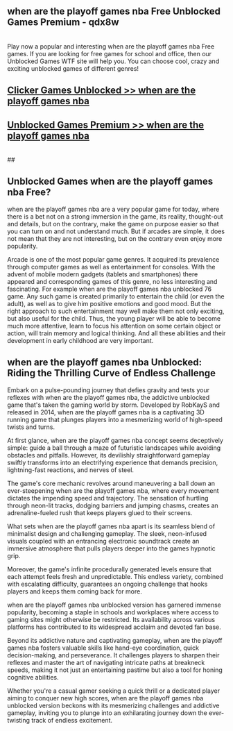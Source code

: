 ## when are the playoff games nba Free Unblocked Games Premium - qdx8w <br>
<br>
Play now a popular and interesting when are the playoff games nba Free games. If you are looking for free games for school and office, then our Unblocked Games WTF site will help you. You can choose cool, crazy and exciting unblocked games of different genres!


##  [Clicker Games Unblocked >> when are the playoff games nba](http://freeplayer.one?title=when_are_the_playoff_games_nba&ref=04)

##  [Unblocked Games Premium >> when are the playoff games nba](http://freeplayer.one?title=when_are_the_playoff_games_nba&ref=04)
  <br>
  ##



## Unblocked Games when are the playoff games nba Free?

when are the playoff games nba are a very popular game for today, where there is a bet not on a strong immersion in the game, its reality, thought-out and details, but on the contrary, make the game on purpose easier so that you can turn on and not understand much. But if arcades are simple, it does not mean that they are not interesting, but on the contrary even enjoy more popularity.

Arcade is one of the most popular game genres. It acquired its prevalence through computer games as well as entertainment for consoles. With the advent of mobile modern gadgets (tablets and smartphones) there appeared and corresponding games of this genre, no less interesting and fascinating. For example when are the playoff games nba unblocked 76 game. Any such game is created primarily to entertain the child (or even the adult), as well as to give him positive emotions and good mood. But the right approach to such entertainment may well make them not only exciting, but also useful for the child. Thus, the young player will be able to become much more attentive, learn to focus his attention on some certain object or action, will train memory and logical thinking. And all these abilities and their development in early childhood are very important.

##  when are the playoff games nba Unblocked: Riding the Thrilling Curve of Endless Challenge

Embark on a pulse-pounding journey that defies gravity and tests your reflexes with when are the playoff games nba, the addictive unblocked game that's taken the gaming world by storm. Developed by RobKayS and released in 2014, when are the playoff games nba is a captivating 3D running game that plunges players into a mesmerizing world of high-speed twists and turns.

At first glance, when are the playoff games nba concept seems deceptively simple: guide a ball through a maze of futuristic landscapes while avoiding obstacles and pitfalls. However, its devilishly straightforward gameplay swiftly transforms into an electrifying experience that demands precision, lightning-fast reactions, and nerves of steel.

The game's core mechanic revolves around maneuvering a ball down an ever-steepening when are the playoff games nba, where every movement dictates the impending speed and trajectory. The sensation of hurtling through neon-lit tracks, dodging barriers and jumping chasms, creates an adrenaline-fueled rush that keeps players glued to their screens.

What sets when are the playoff games nba apart is its seamless blend of minimalist design and challenging gameplay. The sleek, neon-infused visuals coupled with an entrancing electronic soundtrack create an immersive atmosphere that pulls players deeper into the games hypnotic grip.

Moreover, the game's infinite procedurally generated levels ensure that each attempt feels fresh and unpredictable. This endless variety, combined with escalating difficulty, guarantees an ongoing challenge that hooks players and keeps them coming back for more.

when are the playoff games nba unblocked version has garnered immense popularity, becoming a staple in schools and workplaces where access to gaming sites might otherwise be restricted. Its availability across various platforms has contributed to its widespread acclaim and devoted fan base.

Beyond its addictive nature and captivating gameplay, when are the playoff games nba fosters valuable skills like hand-eye coordination, quick decision-making, and perseverance. It challenges players to sharpen their reflexes and master the art of navigating intricate paths at breakneck speeds, making it not just an entertaining pastime but also a tool for honing cognitive abilities.

Whether you're a casual gamer seeking a quick thrill or a dedicated player aiming to conquer new high scores, when are the playoff games nba unblocked version beckons with its mesmerizing challenges and addictive gameplay, inviting you to plunge into an exhilarating journey down the ever-twisting track of endless excitement.